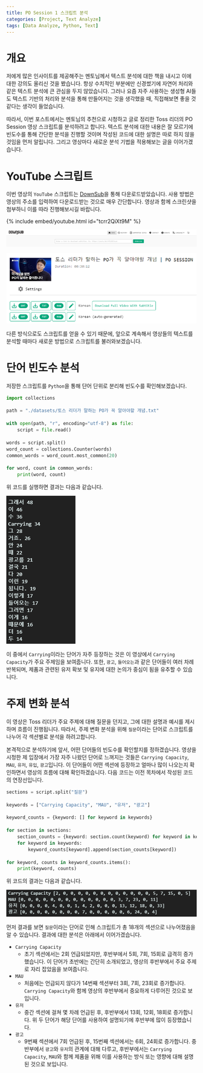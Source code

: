 ```yaml
---
title: PO Session 1 스크립트 분석
categories: [Project, Text Analyze]
tags: [Data Analyze, Python, Text]
---
```


# 개요

저에게 많은 인사이트를 제공해주는 멘토님께서 텍스트 분석에 대한 책을 내시고 이에 대한 강의도 올리신 것을 봤습니다. 항상 수치적인 부분에만 신경썼기에 자연어 처리와 같은 텍스트 분석에 큰 관심을 두지 않았습니다. 그러나 요즘 자주 사용하는 생성형 AI들도 텍스트 기반의 처리와 분석을 통해 만들어지는 것을 생각했을 때, 직접해보면 좋을 것 같다는 생각이 들었습니다.

따라서, 이번 포스트에서는 멘토님의 추천으로 시청하고 글로 정리한 Toss 리더의 PO Session 영상 스크립트를 분석하려고 합니다. 텍스트 분석에 대한 내용은 잘 모르기에 빈도수를 통해 간단한 분석을 진행할 것이며 작성된 코드에 대한 설명은 따로 하지 않을 것임을 먼저 알립니다. 그리고 영상마다 새로운 분석 기법을 적용해보는 글을 이어가겠습니다.

# YouTube 스크립트

이번 영상의 `YouTube` 스크립트는 [DownSub](https://downsub.com/)을 통해 다운로드받았습니다. 사용 방법은 영상의 주소를 입력하여 다운로드받는 것으로 매우 간단합니다. 영상과 함께 스크린샷을 첨부하니 이를 따라 진행해보시길 바랍니다.

{% include embed/youtube.html id="tcrr2QiXt9M" %}

![Screenshot Example 1](./assets/img/Text-Analyze/PO-Session-1-Script-Download-Example-1.png)

![Screenshot Example 2](./assets/img/Text-Analyze/PO-Session-1-Script-Download-Example-2.png)

다른 방식으로도 스크립트를 얻을 수 있기 때문에, 앞으로 계속해서 영상들의 텍스트를 분석할 때마다 새로운 방법으로 스크립트를 불러와보겠습니다.

# 단어 빈도수 분석

저장한 스크립트를 `Python`을 통해 단어 단위로 분리해 빈도수를 확인해보겠습니다.

```python
import collections

path = "./datasets/토스 리더가 말하는 PO가 꼭 알아야할 개념.txt"

with open(path, "r", encoding="utf-8") as file:
    script = file.read()

words = script.split()
word_count = collections.Counter(words)
common_words = word_count.most_common(20)

for word, count in common_words:
    print(word, count)
```

위 코드를 실행하면 결과는 다음과 같습니다.

![Result 1](./assets/img/Text-Analyze/PO-Session-1-Result-1.png)

이 중에서 `Carrying`이라는 단어가 자주 등장하는 것은 이 영상에서 `Carrying Capacity`가 주요 주제임을 보여줍니다. 또한, `광고`, `들어오는`과 같은 단어들이 여러 차례 반복되며, 제품과 관련된 유저 확보 및 유지에 대한 논의가 중심이 됨을 유추할 수 있습니다.

# 주제 변화 분석

이 영상은 Toss 리더가 주요 주제에 대해 질문을 던지고, 그에 대한 설명과 예시를 제시하며 흐름이 진행됩니다. 따라서, 주제 변화 분석을 위해 `질문`이라는 단어로 스크립트를 나누어 각 섹션별로 분석을 하려고합니다.

본격적으로 분석하기에 앞서, 어떤 단어들의 빈도수를 확인할지를 정하겠습니다. 영상을 시청한 제 입장에서 가장 자주 나왔던 단어로 느껴지는 것들은 `Carrying Capacity`, `MAU`, `유저`, `유입`, `광고`입니다. 이 단어들이 어떤 섹션에 등장하고 얼마나 많이 나오는지 확인하면서 영상의 흐름에 대해 확인하겠습니다. 다음 코드는 이전 목차에서 작성된 코드의 연장선입니다.

```python
sections = script.split("질문")

keywords = ["Carrying Capacity", "MAU", "유저", "광고"]

keyword_counts = {keyword: [] for keyword in keywords}

for section in sections:
    section_counts = {keyword: section.count(keyword) for keyword in keywords}
    for keyword in keywords:
        keyword_counts[keyword].append(section_counts[keyword])

for keyword, counts in keyword_counts.items():
    print(keyword, counts)
```

위 코드의 결과는 다음과 같습니다.

![Result 2](./assets/img/Text-Analyze/PO-Session-1-Result-2.png)

먼저 결과를 보면 `질문`이라는 단어로 인해 스크립트가 총 18개의 섹션으로 나누어졌음을 알 수 있습니다. 결과에 대한 분석은 아래에서 이어가겠습니다.

- `Carrying Capacity`
    - 초기 섹션에서는 2회 언급되었지만, 후반부에서 5회, 7회, 15회로 급격히 증가했습니다. 이 단어가 초반에는 간단히 소개되었고, 영상의 후반부에서 주요 주제로 자리 잡았음을 보여줍니다.
- `MAU`
    - 처음에는 언급되지 않다가 14번째 섹션부터 3회, 7회, 23회로 증가합니다. `Carrying Capacity`와 함께 영상의 후반부에서 중요하게 다루어진 것으로 보입니다.
- `유저`
    - 중간 섹션에 걸쳐 몇 차례 언급된 후, 후반부에서 13회, 12회, 18회로 증가합니다. 위 두 단어가 해당 단어를 사용하여 설명되기에 후반부에 많이 등장했습니다.
- `광고`
    - 9번째 섹션에서 7회 언급된 후, 15번째 섹션에서는 6회, 24회로 증가합니다. 중반부에서 `광고`와 `유저`의 관계에 대해 다루고, 후반부에서는 `Carrying Capacity`, `MAU`와 함께 제품을 위해 이를 사용하는 방식 또는 영향에 대해 설명된 것으로 보입니다.